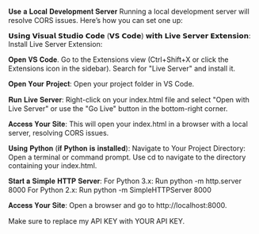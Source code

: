 𝐔𝐬𝐞 𝐚 𝐋𝐨𝐜𝐚𝐥 𝐃𝐞𝐯𝐞𝐥𝐨𝐩𝐦𝐞𝐧𝐭 𝐒𝐞𝐫𝐯𝐞𝐫
Running a local development server will resolve CORS issues. Here’s how you can set one up:

𝗨𝘀𝗶𝗻𝗴 𝗩𝗶𝘀𝘂𝗮𝗹 𝗦𝘁𝘂𝗱𝗶𝗼 𝗖𝗼𝗱𝗲 (𝗩𝗦 𝗖𝗼𝗱𝗲) 𝘄𝗶𝘁𝗵 𝗟𝗶𝘃𝗲 𝗦𝗲𝗿𝘃𝗲𝗿 𝗘𝘅𝘁𝗲𝗻𝘀𝗶𝗼𝗻:
Install Live Server Extension:

𝐎𝐩𝐞𝐧 𝐕𝐒 𝐂𝐨𝐝𝐞.
Go to the Extensions view (Ctrl+Shift+X or click the Extensions icon in the sidebar).
Search for "Live Server" and install it.

𝐎𝐩𝐞𝐧 𝐘𝐨𝐮𝐫 𝐏𝐫𝐨𝐣𝐞𝐜𝐭:
Open your project folder in VS Code.

𝐑𝐮𝐧 𝐋𝐢𝐯𝐞 𝐒𝐞𝐫𝐯𝐞𝐫:
Right-click on your index.html file and select "Open with Live Server" or use the "Go Live" button in the bottom-right corner.

𝐀𝐜𝐜𝐞𝐬𝐬 𝐘𝐨𝐮𝐫 𝐒𝐢𝐭𝐞:
This will open your index.html in a browser with a local server, resolving CORS issues.

𝐔𝐬𝐢𝐧𝐠 𝐏𝐲𝐭𝐡𝐨𝐧 (𝐢𝐟 𝐏𝐲𝐭𝐡𝐨𝐧 𝐢𝐬 𝐢𝐧𝐬𝐭𝐚𝐥𝐥𝐞𝐝):
Navigate to Your Project Directory:
Open a terminal or command prompt.
Use cd to navigate to the directory containing your index.html.

𝐒𝐭𝐚𝐫𝐭 𝐚 𝐒𝐢𝐦𝐩𝐥𝐞 𝐇𝐓𝐓𝐏 𝐒𝐞𝐫𝐯𝐞𝐫:
For Python 3.x: Run python -m http.server 8000
For Python 2.x: Run python -m SimpleHTTPServer 8000

𝐀𝐜𝐜𝐞𝐬𝐬 𝐘𝐨𝐮𝐫 𝐒𝐢𝐭𝐞:
Open a browser and go to http://localhost:8000.

Make sure to replace my API KEY with YOUR API KEY.
